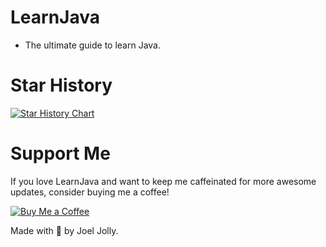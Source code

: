 # LearnJava
* The ultimate guide to learn Java.

# Star History
[![Star History Chart](https://api.star-history.com/svg?repos=withinjoel/learnjava&type=Timeline)](https://star-history.com/#withinjoel/learnjava&Timeline)

# Support Me
If you love LearnJava and want to keep me caffeinated for more awesome updates, consider buying me a coffee!

[![Buy Me a Coffee](https://img.shields.io/badge/Buy%20Me%20a%20Coffee-Donate-orange?style=for-the-badge&logo=buy-me-a-coffee)](https://www.buymeacoffee.com/withinjoel)

Made with 💖 by Joel Jolly.
